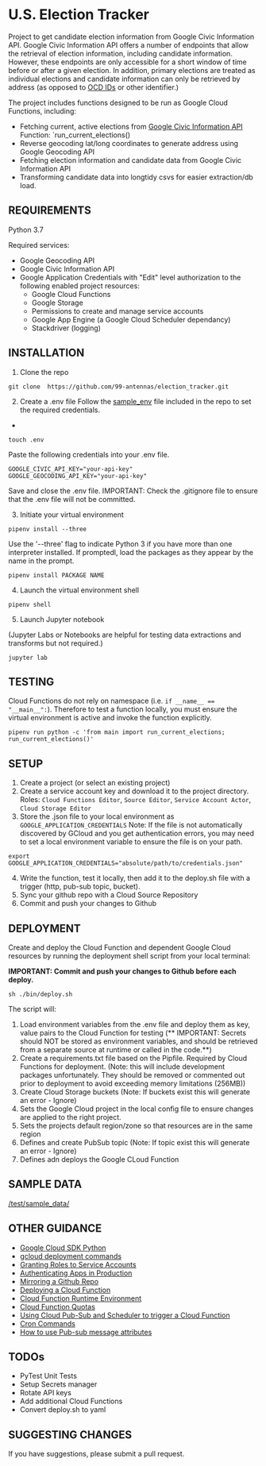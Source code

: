 # U.S. Election Tracker

Project to get candidate election information from Google Civic Information API. Google Civic Information API offers a number of endpoints that allow the retrieval of election information, including candidate information. However, these endpoints are only accessible for a short window of time before or after a given election. In addition, primary elections are treated as individual elections and candidate information can only be retrieved by address (as opposed to [OCD IDs](https://opencivicdata.readthedocs.io/en/latest/ocdids.html) or other identifier.)

The project includes functions designed to be run as Google Cloud Functions, including: 

- Fetching current, active elections from [Google Civic Information API](https://developers.google.com/civic-information/docs/v2/elections/electionQuery)  
Function: `run_current_elections()
- Reverse geocoding lat/long coordinates to generate address using Google Geocoding API 
- Fetching election information and candidate data from Google Civic Information API 
- Transforming candidate data into longtidy csvs for easier extraction/db load.

## REQUIREMENTS
Python 3.7

Required services: 
- Google Geocoding API 
- Google Civic Information API 
- Google Application Credentials with "Edit" level authorization to the following enabled project resources: 
     - Google Cloud Functions 
     - Google Storage 
     - Permissions to create and manage service accounts
     - Google App Engine (a Google Cloud Scheduler dependancy)
     - Stackdriver (logging)
     
## INSTALLATION

1. Clone the repo

```
git clone  https://github.com/99-antennas/election_tracker.git
```
2. Create a .env file
Follow the [sample_env](sample_env) file included in the repo to set the required credentials.
-

```
touch .env
```

Paste the following credentials into your .env file.   

```
GOOGLE_CIVIC_API_KEY="your-api-key"
GOOGLE_GEOCODING_API_KEY="your-api-key"

```
Save and close the .env file.
IMPORTANT: Check the .gitignore file to ensure that the .env file will not be committed.

3. Initiate your virtual environment

```
pipenv install --three
```
Use the '--three' flag to indicate Python 3 if you have more than one interpreter installed. If promptedl, load the packages as they appear by the name in the prompt.

```
pipenv install PACKAGE NAME

```

4. Launch the virtual environment shell

```
pipenv shell
```

5. Launch Jupyter notebook

(Jupyter Labs or Notebooks are helpful for testing data extractions and transforms but not required.)

```
jupyter lab
```

## TESTING 

Cloud Functions do not rely on namespace (i.e. `if __name__ == "__main__":`). Therefore to test a function locally, you must ensure the virtual environment is active and invoke the function explicitly. 

```
pipenv run python -c 'from main import run_current_elections; run_current_elections()'
```

## SETUP

1. Create a project (or select an existing project)
2. Create a service account key and download it to the project directory. 
Roles: `Cloud Functions Editor`, `Source Editor`, `Service Account Actor`, `Cloud Storage Editor` 
3. Store the  .json file to your local environment as `GOOGLE_APPLICATION_CREDENTIALS`  Note: If the file is not automatically discovered by GCloud and you get authentication errors, you may need to set a local environment variable to ensure the file is on your path. 

```
export GOOGLE_APPLICATION_CREDENTIALS="absolute/path/to/credentials.json"
```
4. Write the function, test it locally, then add it to the deploy.sh file with a trigger (http, pub-sub topic, bucket).
5. Sync your github repo with a Cloud Source Repository
6. Commit and push your changes to Github

## DEPLOYMENT 

Create and deploy the Cloud Function and dependent Google Cloud resources by running the deployment shell script from your local terminal: 

**IMPORTANT: Commit and push your changes to Github before each deploy.** 

```
sh ./bin/deploy.sh
```
The script will: 

1. Load environment variables from the .env file and deploy them as key, value pairs to the Cloud Function for testing (** IMPORTANT: Secrets should NOT be stored as environment variables, and should be retrieved from a separate source at runtime or called in the code.**)  
2. Create a requirements.txt file based on the Pipfile. Required by Cloud Functions for deployment. (Note: this will include development packages unfortunately. They should be removed or commented out prior to deployment to avoid exceeding memory limitations (256MB)) 
3. Create Cloud Storage buckets (Note: If buckets exist this will generate an error - Ignore)
4. Sets the Google Cloud project in the local config file to ensure changes are applied to the right project.
5. Sets the projects default region/zone so that resources are in the same region
6. Defines and create PubSub topic (Note: If topic exist this will generate an error - Ignore) 
7. Defines adn deploys the Google CLoud Function 


## SAMPLE DATA

[/test/sample_data/](/test/sample/data)

## OTHER GUIDANCE
- [Google Cloud SDK Python](https://cloud.google.com/storage/docs/reference/libraries#client-libraries-install-python)
- [gcloud deployment commands](https://cloud.google.com/sdk/gcloud/reference/)
- [Granting Roles to Service Accounts](https://cloud.google.com/iam/docs/granting-roles-to-service-accounts)
- [Authenticating Apps in Production](https://cloud.google.com/docs/authentication/production)
- [Mirroring a Github Repo](https://cloud.google.com/source-repositories/docs/mirroring-a-github-repository)
- [Deploying a Cloud Function](https://hackingandslacking.com/creating-google-cloud-functions-running-python-3-7-8034e066a130)
- [Cloud Function Runtime Environment](https://cloud.google.com/functions/docs/concepts/exec)
- [Cloud Function Quotas](https://cloud.google.com/functions/quotas)
- [Using Cloud Pub-Sub and Scheduler to trigger a Cloud Function](https://cloud.google.com/scheduler/docs/tut-pub-sub)
- [Cron Commands](http://man7.org/linux/man-pages/man5/crontab.5.html)
- [How to use Pub-sub message attributes](https://stackoverflow.com/questions/54950178/how-to-use-pub-sub-message-attributes-in-cloud-scheduler) 


## TODOs
- PyTest Unit Tests
- Setup Secrets manager
- Rotate API keys
- Add additional Cloud Functions
- Convert deploy.sh to yaml

## SUGGESTING CHANGES
If you have suggestions, please submit a pull request.